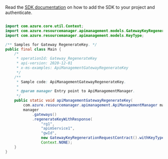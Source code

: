 Read the [SDK documentation](https://github.com/Azure/azure-sdk-for-java/blob/azure-resourcemanager-apimanagement_1.0.0-beta.2/sdk/apimanagement/azure-resourcemanager-apimanagement/README.md) on how to add the SDK to your project and authenticate.

```java

import com.azure.core.util.Context;
import com.azure.resourcemanager.apimanagement.models.GatewayKeyRegenerationRequestContract;
import com.azure.resourcemanager.apimanagement.models.KeyType;

/** Samples for Gateway RegenerateKey. */
public final class Main {
    /*
     * operationId: Gateway_RegenerateKey
     * api-version: 2020-12-01
     * x-ms-examples: ApiManagementGatewayRegenerateKey
     */
    /**
     * Sample code: ApiManagementGatewayRegenerateKey.
     *
     * @param manager Entry point to ApiManagementManager.
     */
    public static void apiManagementGatewayRegenerateKey(
        com.azure.resourcemanager.apimanagement.ApiManagementManager manager) {
        manager
            .gateways()
            .regenerateKeyWithResponse(
                "rg1",
                "apimService1",
                "gwId",
                new GatewayKeyRegenerationRequestContract().withKeyType(KeyType.PRIMARY),
                Context.NONE);
    }
}
```
